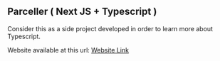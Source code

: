 ## Parceller ( Next JS + Typescript )

Consider this as a side project developed in order to learn more about Typescript.

Website available at this url: [Website Link](https://parceller-pavanbaddi.vercel.app/)